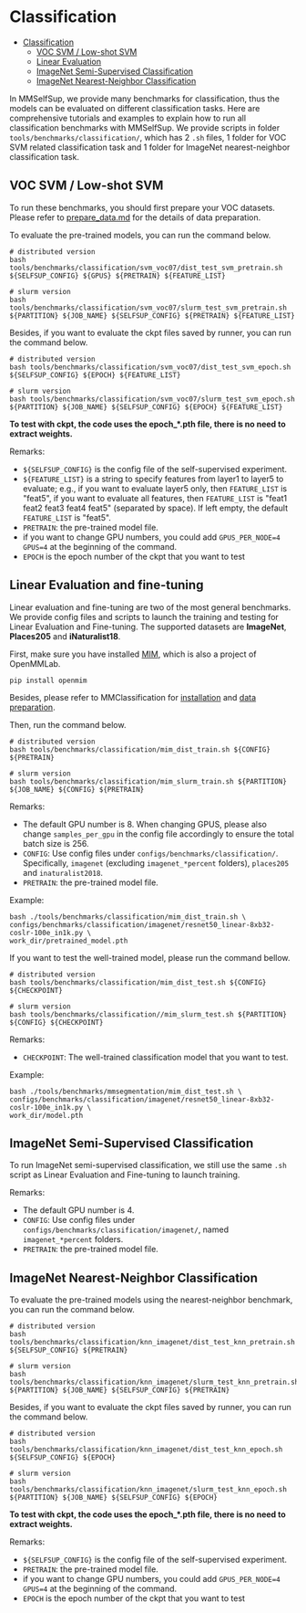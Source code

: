 # Classification

- [Classification](#classification)
  - [VOC SVM / Low-shot SVM](#voc-svm--low-shot-svm)
  - [Linear Evaluation](#linear-evaluation)
  - [ImageNet Semi-Supervised Classification](#imagenet-semi-supervised-classification)
  - [ImageNet Nearest-Neighbor Classification](#imagenet-nearest-neighbor-classification)

In MMSelfSup, we provide many benchmarks for classification, thus the models can be evaluated on different classification tasks. Here are comprehensive tutorials and examples to explain how to run all classification benchmarks with MMSelfSup.
We provide scripts in folder `tools/benchmarks/classification/`, which has 2 `.sh` files, 1 folder for VOC SVM related classification task and 1 folder for ImageNet nearest-neighbor classification task.

## VOC SVM / Low-shot SVM

To run these benchmarks, you should first prepare your VOC datasets. Please refer to [prepare_data.md](https://github.com/open-mmlab/mmselfsup/blob/dev-1.x/docs/en/user_guides/2_dataset_prepare.md) for the details of data preparation.

To evaluate the pre-trained models, you can run the command below.

```shell
# distributed version
bash tools/benchmarks/classification/svm_voc07/dist_test_svm_pretrain.sh ${SELFSUP_CONFIG} ${GPUS} ${PRETRAIN} ${FEATURE_LIST}

# slurm version
bash tools/benchmarks/classification/svm_voc07/slurm_test_svm_pretrain.sh ${PARTITION} ${JOB_NAME} ${SELFSUP_CONFIG} ${PRETRAIN} ${FEATURE_LIST}
```

Besides, if you want to evaluate the ckpt files saved by runner, you can run the command below.

```shell
# distributed version
bash tools/benchmarks/classification/svm_voc07/dist_test_svm_epoch.sh ${SELFSUP_CONFIG} ${EPOCH} ${FEATURE_LIST}

# slurm version
bash tools/benchmarks/classification/svm_voc07/slurm_test_svm_epoch.sh ${PARTITION} ${JOB_NAME} ${SELFSUP_CONFIG} ${EPOCH} ${FEATURE_LIST}
```

**To test with ckpt, the code uses the epoch\_\*.pth file, there is no need to extract weights.**

Remarks:

- `${SELFSUP_CONFIG}` is the config file of the self-supervised experiment.
- `${FEATURE_LIST}` is a string to specify features from layer1 to layer5 to evaluate; e.g., if you want to evaluate layer5 only, then `FEATURE_LIST` is "feat5", if you want to evaluate all features, then `FEATURE_LIST` is "feat1 feat2 feat3 feat4 feat5" (separated by space). If left empty, the default `FEATURE_LIST` is "feat5".
- `PRETRAIN`: the pre-trained model file.
- if you want to change GPU numbers, you could add `GPUS_PER_NODE=4 GPUS=4` at the beginning of the command.
- `EPOCH` is the epoch number of the ckpt that you want to test

## Linear Evaluation and fine-tuning

Linear evaluation and fine-tuning are two of the most general benchmarks. We provide config files and scripts to launch the training and testing
for Linear Evaluation and Fine-tuning. The supported datasets are **ImageNet**, **Places205** and **iNaturalist18**.


First, make sure you have installed [MIM](https://github.com/open-mmlab/mim), which is also a project of OpenMMLab.

```shell
pip install openmim
```
Besides, please refer to MMClassification for [installation](https://github.com/open-mmlab/mmclassification/blob/dev-1.x/docs/en/install.md) and [data preparation](https://github.com/open-mmlab/mmclassification/blob/dev-1.x/docs/en/getting_started.md).

Then, run the command below.

```shell
# distributed version
bash tools/benchmarks/classification/mim_dist_train.sh ${CONFIG} ${PRETRAIN}

# slurm version
bash tools/benchmarks/classification/mim_slurm_train.sh ${PARTITION} ${JOB_NAME} ${CONFIG} ${PRETRAIN}
```

Remarks:

- The default GPU number is 8. When changing GPUS, please also change `samples_per_gpu` in the config file accordingly to ensure the total batch size is 256.
- `CONFIG`: Use config files under `configs/benchmarks/classification/`. Specifically, `imagenet` (excluding `imagenet_*percent` folders), `places205` and `inaturalist2018`.
- `PRETRAIN`: the pre-trained model file.

Example:
```shell
bash ./tools/benchmarks/classification/mim_dist_train.sh \
configs/benchmarks/classification/imagenet/resnet50_linear-8xb32-coslr-100e_in1k.py \
work_dir/pretrained_model.pth
```


If you want to test the well-trained model, please run the command bellow.
```shell
# distributed version
bash tools/benchmarks/classification/mim_dist_test.sh ${CONFIG} ${CHECKPOINT}

# slurm version
bash tools/benchmarks/classification//mim_slurm_test.sh ${PARTITION} ${CONFIG} ${CHECKPOINT}
```

Remarks:
- `CHECKPOINT`: The well-trained classification model that you want to test.


Example:
```shell
bash ./tools/benchmarks/mmsegmentation/mim_dist_test.sh \
configs/benchmarks/classification/imagenet/resnet50_linear-8xb32-coslr-100e_in1k.py \
work_dir/model.pth
```



## ImageNet Semi-Supervised Classification

To run ImageNet semi-supervised classification, we still use the same `.sh` script as Linear Evaluation and Fine-tuning to launch training.

Remarks:

- The default GPU number is 4.
- `CONFIG`: Use config files under `configs/benchmarks/classification/imagenet/`, named `imagenet_*percent` folders.
- `PRETRAIN`: the pre-trained model file.

## ImageNet Nearest-Neighbor Classification

To evaluate the pre-trained models using the nearest-neighbor benchmark, you can run the command below.

```shell
# distributed version
bash tools/benchmarks/classification/knn_imagenet/dist_test_knn_pretrain.sh ${SELFSUP_CONFIG} ${PRETRAIN}

# slurm version
bash tools/benchmarks/classification/knn_imagenet/slurm_test_knn_pretrain.sh ${PARTITION} ${JOB_NAME} ${SELFSUP_CONFIG} ${PRETRAIN}
```

Besides, if you want to evaluate the ckpt files saved by runner, you can run the command below.

```shell
# distributed version
bash tools/benchmarks/classification/knn_imagenet/dist_test_knn_epoch.sh ${SELFSUP_CONFIG} ${EPOCH}

# slurm version
bash tools/benchmarks/classification/knn_imagenet/slurm_test_knn_epoch.sh ${PARTITION} ${JOB_NAME} ${SELFSUP_CONFIG} ${EPOCH}
```

**To test with ckpt, the code uses the epoch\_\*.pth file, there is no need to extract weights.**

Remarks:

- `${SELFSUP_CONFIG}` is the config file of the self-supervised experiment.
- `PRETRAIN`: the pre-trained model file.
- if you want to change GPU numbers, you could add `GPUS_PER_NODE=4 GPUS=4` at the beginning of the command.
- `EPOCH` is the epoch number of the ckpt that you want to test
